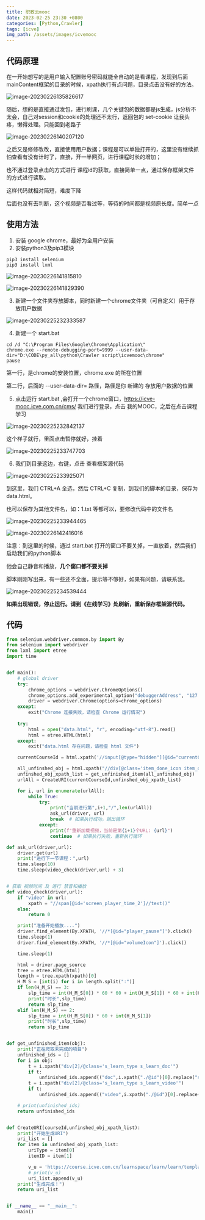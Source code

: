 ```yaml
---
title: 职教云mooc
date: 2023-02-25 23:30 +0800
categories: [Python,Crawler]
tags: [icve]
img_path: /assets/images/icvemooc
---
```




## 代码原理

在一开始想写的是用户输入配置账号密码就能全自动的是看课程，发现到后面mainContent框架的目录的时候，xpath执行有点问题，目录点击没有好的方法。

![image-20230226135826617](image-20230226135826617.png)

随后，想的是直接通过发包，进行刷课，几个关键包的数据都是js生成，js分析不太会，自己对session和cookie的处理还不太行，返回包的 set-cookie 让我头疼，懒得处理。只能回到老路子

![image-20230226140207120](image-20230226140207120.png)

之后又是修修改改，直接使用用户数据；课程是可以单独打开的，这里没有继续抓怕查看有没有计时了，直接，开一半网页，进行课程时长的增加；

也不通过登录点击的方式进行 课程id的获取，直接简单一点，通过保存框架文件的方式进行读取。

这样代码就相对简短，难度下降

后面也没有去判断，这个视频是否看过等，等待的时间都是视频原长度。简单一点



## 使用方法

1. 安装 google chrome，最好为全用户安装
2. 安装python3及pip3模块

```
pip3 install selenium
pip3 install lxml
```

![image-20230226141815810](image-20230226141815810.png)

![image-20230226141829390](image-20230226141829390.png)

3. 新建一个文件夹存放脚本，同时新建一个chrome文件夹（可自定义）用于存放用户数据

![image-20230225232333587](image-20230225232333587.png)

4. 新建一个 start.bat 

```
cd /d "C:\Program Files\Google\Chrome\Application\"
chrome.exe --remote-debugging-port=9999 --user-data-dir="D:\CODE\py_all\python\Crawler script\icvemooc\chrome"
pause
```

第一行，是chrome的安装位置，chrome.exe 的所在位置

第二行，后面的 --user-data-dir= 路径，路径是你 新建的 存放用户数据的位置

5. 点击运行 start.bat ,会打开一个chrome窗口，https://icve-mooc.icve.com.cn/cms/ 我们进行登录，点击 我的MOOC，之后在点击课程学习

![image-20230225232842137](image-20230225232842137.png)

这个样子就行，里面点击暂停就好，挂着

![image-20230225233747703](image-20230225233747703.png)

6. 我们到目录这边，右键，点击 查看框架源代码

![image-20230225233925071](image-20230225233925071.png)

到这里，我们 CTRL+A 全选，然后 CTRL+C 复制，到我们的脚本的目录，保存为 data.html。

也可以保存为其他文件名，如：1.txt 等都可以，要修改代码中的文件名

![image-20230225233944465](image-20230225233944465.png)

![image-20230226142416016](image-20230226142416016.png)

注意：到这里的时候，通过 start.bat 打开的窗口不要关掉，一直放着，然后我们启动我们的python脚本

他会自己静音和播放，**几个窗口都不要关掉**

脚本刚刚写出来，有一些还不全面，提示等不够好，如果有问题，请联系我。

![image-20230225234539444](image-20230225234539444.png)





**如果出现错误，停止运行。请到《在线学习》处刷新，重新保存框架源代码。**



## 代码

```python
from selenium.webdriver.common.by import By
from selenium import webdriver
from lxml import etree
import time


def main():
    # global driver
    try:
        chrome_options = webdriver.ChromeOptions()
        chrome_options.add_experimental_option("debuggerAddress", "127.0.0.1:9999")
        driver = webdriver.Chrome(options=chrome_options)
    except:
        exit("Chrome 连接失败，请检查 Chrome 运行情况")
    
    try:
        html = open("data.html", "r", encoding="utf-8").read()
        html = etree.HTML(html)
    except:
        exit("data.html 存在问题，请检查 html 文件")

    currentCourseId = html.xpath('//input[@type="hidden"][@id="currentCourseId"]/@value')[0]

    all_unfinshed_obj = html.xpath("//div[@class='item_done_icon item_done_pos']/..")
    unfinshed_obj_xpath_list = get_unfinished_item(all_unfinshed_obj)
    urlAll = CreateURI(currentCourseId,unfinshed_obj_xpath_list)

    for i, url in enumerate(urlAll):
        while True:
            try:
                print("当前进行第",i+1,"/",len(urlAll))
                ask_url(driver, url)
                break  # 如果执行成功，跳出循环
            except:
                print(f"重新加载视频，当前是第{i+1}个URL: {url}")
                continue  # 如果执行失败，重新执行循环

def ask_url(driver,url):
    driver.get(url)
    print("进行下一节课程：",url)
    time.sleep(10)
    time.sleep(video_check(driver,url) + 3)


# 获取 视频时间 及 进行 禁音和播放
def video_check(driver,url):
    if "video" in url:
        xpath = "//span[@id='screen_player_time_2']//text()"
    else:
        return 0

    print("准备开始播放....")
    driver.find_element(By.XPATH, '//*[@id="player_pause"]').click()
    time.sleep(1)
    driver.find_element(By.XPATH, '//*[@id="volumeIcon"]').click()

    time.sleep(1)

    html = driver.page_source
    tree = etree.HTML(html)
    length = tree.xpath(xpath)[0]
    H_M_S = [int(i) for i in length.split(":")]
    if len(H_M_S) == 3:
        slp_time = int(H_M_S[0]) * 60 * 60 + int(H_M_S[1]) * 60 + int(H_M_S[2])
        print("时长",slp_time)
        return slp_time
    elif len(H_M_S) == 2:
        slp_time = int(H_M_S[0]) * 60 + int(H_M_S[1])
        print("时长",slp_time)
        return slp_time


def get_unfinished_item(obj):
    print("正在爬取未完成的项目")
    unfinished_ids = []
    for i in obj:
        t = i.xpath("div[2]/@class='s_learn_type s_learn_doc'")
        if t:
            unfinished_ids.append(("doc",i.xpath("./@id")[0].replace("s_point_", "")))
        t = i.xpath("div[2]/@class='s_learn_type s_learn_video'")
        if t:
            unfinished_ids.append(("video",i.xpath("./@id")[0].replace("s_point_", "")))

    # print(unfinished_ids)
    return unfinished_ids


def CreateURI(courseId,unfinshed_obj_xpath_list):
    print("开始生成URI")
    uri_list = []
    for item in unfinshed_obj_xpath_list:
        uriType = item[0]
        itemID = item[1]

        v_u = 'https://course.icve.com.cn/learnspace/learn/learn/templateeight/content_%s.action?params.courseId=%s&params.itemId=%s&params.templateStyleType=0&_t=%s'%(uriType,courseId,itemID,str(round(time.time() * 1000)))
        # print(v_u)
        uri_list.append(v_u)
    print("生成完成！")
    return uri_list


if __name__ == "__main__":
    main()

```

